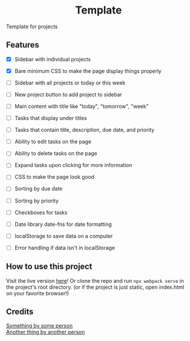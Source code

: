<h1 align="center">Template</h1>
Template for projects

Features
--------
- [x] Sidebar with individual projects
- [x] Bare minimum CSS to make the page display things properly
- [ ] Sidebar with all projects or today or this week
- [ ] New project button to add project to sidebar
- [ ] Main content with title like "today", "tomorrow", "week"
- [ ] Tasks that display under titles
- [ ] Tasks that contain title, description, due date, and priority
- [ ] Ability to edit tasks on the page
- [ ] Ability to delete tasks on the page
- [ ] Expand tasks upon clicking for more information
- [ ] CSS to make the page look good
- [ ] Sorting by due date
- [ ] Sorting by priority
- [ ] Checkboxes for tasks
- [ ] Date library date-fns for date formatting
- [ ] localStorage to save data on a computer
- [ ] Error handling if data isn't in localStorage


How to use this project
-----------------------
Visit the live version <a href="" rel="noopener noreferrer">here</a>! Or clone the repo and run `npx webpack serve` in the project's root directory. (or if the project is just static, open index.html on your favorite browser!)

Credits
-------
<a href="" rel="noopener noreferrer">Something by some person</a>
<br>
<a href="" rel="noopener noreferrer">Another thing by another person</a>
<br>
